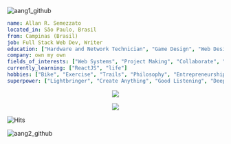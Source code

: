 ![aang1_github](https://user-images.githubusercontent.com/42531679/160004516-7ddb9334-a406-4f1d-bd46-1135c608ce6a.jpg)

```yaml
name: Allan R. Semezzato
located_in: São Paulo, Brasil
from: Campinas (Brasil)
job: Full Stack Web Dev, Writer
education: ["Hardware and Network Technician", "Game Design", "Web Design", "Graphic Design"]
company: own my own
fields_of_interests: ["Web Systems", "Project Making", "Collaborate", "Money"]
currently_learning: ["ReactJS", "life"]
hobbies: ["Bike", "Exercise", "Trails", "Philosophy", "Entrepreneurship", "Solitude", "Good Music"]
superpower: ["Lightbringer", "Create Anything", "Good Listening", "Deep Understanding"]
```
<p align="center">
  <img src="https://github-profile-summary-cards.vercel.app/api/cards/profile-details?username=smzto&theme=vue" />
</p>

<p align="center">
  <a href="https://spotify-github-profile.vercel.app/api/view?uid=12156355395&redirect=true">
    <img src="https://spotify-github-profile.vercel.app/api/view?uid=12156355395&cover_image=true&theme=novatorem&bar_color=e3a420&bar_color_cover=false" />
  </a>
</p>

![Hits](https://hits.seeyoufarm.com/api/count/incr/badge.svg?url=https%3A%2F%2Fgithub.com%2Fsmzto1212%2Fhit-counter)

![aang2_github](https://user-images.githubusercontent.com/42531679/160004524-af70a206-5088-4a5f-a066-cbd22d5ed178.jpg)
